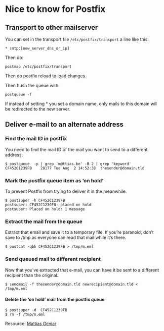 # Nice to know for Postfix


## Transport to other mailserver

You can set in the transport file `/etc/postfix/transport` a line like this:

    * smtp:[new_server_dns_or_ip]

Then do:

    postmap /etc/postfix/transport

Then do postfix reload to load changes.

Then flush the queue with:

    postqueue -f

If instead of setting * you set a domain name, only mails to this domain will be redirected to the new server.


## Deliver e-mail to an alternate address

### Find the mail ID in postfix

You need to find the mail ID of the mail you want to send to a different address.

    $ postqueue  -p | grep 'm@ttias.be' -B 2 | grep 'keyword'
    CF452C1239FB    28177 Tue Aug  2 14:52:38  thesender@domain.tld

### Mark the postfix queue item as ‘on hold’

To prevent Postfix from trying to deliver it in the meanwhile.

    $ postsuper -h CF452C1239FB
    postsuper: CF452C1239FB: placed on hold
    postsuper: Placed on hold: 1 message

### Extract the mail from the queue

Extract that email and save it to a temporary file. If you’re paranoid, don’t save to /tmp as everyone can read that mail while it’s there.

    $ postcat -qbh CF452C1239FB > /tmp/m.eml

### Send queued mail to different recipient

Now that you’ve extracted that e-mail, you can have it be sent to a different recipient than the original.

    $ sendmail -f thesender@domain.tld newrecipient@domain.tld < /tmp/m.eml

#### Delete the ‘on hold’ mail from the postfix queue

    $ postsuper -d  CF452C1239FB
    $ rm -f /tmp/m.eml

Resource: [Mattias Geniar](https://ma.ttias.be/postfix-mail-queue-deliver-e-mail-alternate-address/)
